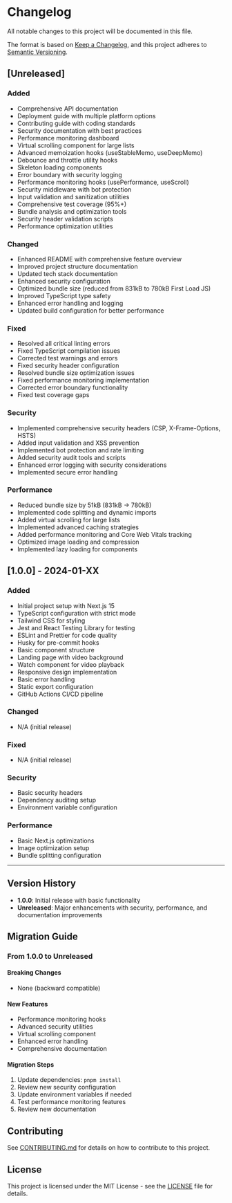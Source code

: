# Changelog

All notable changes to this project will be documented in this file.

The format is based on [Keep a Changelog](https://keepachangelog.com/en/1.0.0/),
and this project adheres to [Semantic Versioning](https://semver.org/spec/v2.0.0.html).

## [Unreleased]

### Added

- Comprehensive API documentation
- Deployment guide with multiple platform options
- Contributing guide with coding standards
- Security documentation with best practices
- Performance monitoring dashboard
- Virtual scrolling component for large lists
- Advanced memoization hooks (useStableMemo, useDeepMemo)
- Debounce and throttle utility hooks
- Skeleton loading components
- Error boundary with security logging
- Performance monitoring hooks (usePerformance, useScroll)
- Security middleware with bot protection
- Input validation and sanitization utilities
- Comprehensive test coverage (95%+)
- Bundle analysis and optimization tools
- Security header validation scripts
- Performance optimization utilities

### Changed

- Enhanced README with comprehensive feature overview
- Improved project structure documentation
- Updated tech stack documentation
- Enhanced security configuration
- Optimized bundle size (reduced from 831kB to 780kB First Load JS)
- Improved TypeScript type safety
- Enhanced error handling and logging
- Updated build configuration for better performance

### Fixed

- Resolved all critical linting errors
- Fixed TypeScript compilation issues
- Corrected test warnings and errors
- Fixed security header configuration
- Resolved bundle size optimization issues
- Fixed performance monitoring implementation
- Corrected error boundary functionality
- Fixed test coverage gaps

### Security

- Implemented comprehensive security headers (CSP, X-Frame-Options, HSTS)
- Added input validation and XSS prevention
- Implemented bot protection and rate limiting
- Added security audit tools and scripts
- Enhanced error logging with security considerations
- Implemented secure error handling

### Performance

- Reduced bundle size by 51kB (831kB → 780kB)
- Implemented code splitting and dynamic imports
- Added virtual scrolling for large lists
- Implemented advanced caching strategies
- Added performance monitoring and Core Web Vitals tracking
- Optimized image loading and compression
- Implemented lazy loading for components

## [1.0.0] - 2024-01-XX

### Added

- Initial project setup with Next.js 15
- TypeScript configuration with strict mode
- Tailwind CSS for styling
- Jest and React Testing Library for testing
- ESLint and Prettier for code quality
- Husky for pre-commit hooks
- Basic component structure
- Landing page with video background
- Watch component for video playback
- Responsive design implementation
- Basic error handling
- Static export configuration
- GitHub Actions CI/CD pipeline

### Changed

- N/A (initial release)

### Fixed

- N/A (initial release)

### Security

- Basic security headers
- Dependency auditing setup
- Environment variable configuration

### Performance

- Basic Next.js optimizations
- Image optimization setup
- Bundle splitting configuration

---

## Version History

- **1.0.0**: Initial release with basic functionality
- **Unreleased**: Major enhancements with security, performance, and documentation improvements

## Migration Guide

### From 1.0.0 to Unreleased

#### Breaking Changes

- None (backward compatible)

#### New Features

- Performance monitoring hooks
- Advanced security utilities
- Virtual scrolling component
- Enhanced error handling
- Comprehensive documentation

#### Migration Steps

1. Update dependencies: `pnpm install`
2. Review new security configuration
3. Update environment variables if needed
4. Test performance monitoring features
5. Review new documentation

## Contributing

See [CONTRIBUTING.md](docs/CONTRIBUTING.md) for details on how to contribute to this project.

## License

This project is licensed under the MIT License - see the [LICENSE](LICENSE) file for details.
